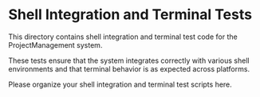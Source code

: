 # Shell Integration and Terminal Tests

This directory contains shell integration and terminal test code for the ProjectManagement system.

These tests ensure that the system integrates correctly with various shell environments and that terminal behavior is as expected across platforms.

Please organize your shell integration and terminal test scripts here.
